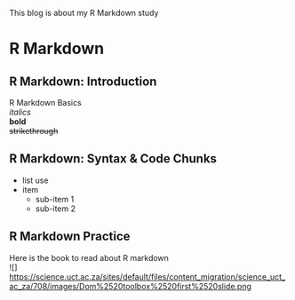 This blog is about my R Markdown study
# R Markdown
## R Markdown: Introduction
R Markdown Basics  
*italics*   
**bold**  
~~strikethrough~~    

## R Markdown: Syntax & Code Chunks  
* list use  
* item  
  + sub-item 1  
  + sub-item 2  
## R Markdown Practice

Here is the book to read about R markdown  
![] https://science.uct.ac.za/sites/default/files/content_migration/science_uct_ac_za/708/images/Dom%2520toolbox%2520first%2520slide.png

